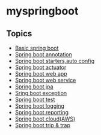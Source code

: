 # myspringboot

## Topics
 * [Basic spring boot]()
 * [Spring boot annotation]()
 * [Spring boot starters,auto config]()
 * [Spring boot actuator]()
 * [Spring boot web app]()
 * [Spring boot web service]()
 * [Spring boot jpa]()
 * [Sring boot exception]()
 * [Spring boot test]()
 * [Spring boot logging]()
 * [Spring boot reporting]()
 * [Spring boot cloud(AWS)]()
 * [Spring boot trip & trap]()

